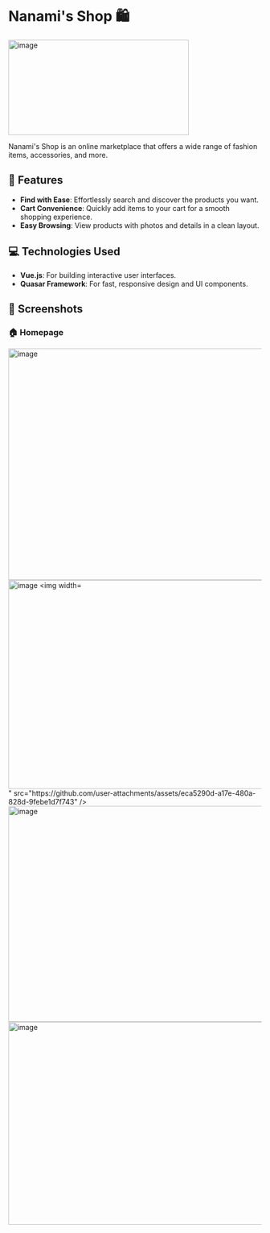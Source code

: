 # Nanami's Shop 🛍️
<img width="359" height="189" alt="image" src="https://github.com/user-attachments/assets/34736022-aa54-455e-9580-252f0adb2230" />

Nanami's Shop is an online marketplace that offers a wide range of fashion items, accessories, and more.

## 🌟 Features
- **Find with Ease**: Effortlessly search and discover the products you want.  
- **Cart Convenience**: Quickly add items to your cart for a smooth shopping experience.  
- **Easy Browsing**: View products with photos and details in a clean layout.  

## 💻 Technologies Used
- **Vue.js**: For building interactive user interfaces.  
- **Quasar Framework**: For fast, responsive design and UI components.  

## 📸 Screenshots

### 🏠 Homepage
<img width="910" height="460" alt="image" src="https://github.com/user-attachments/assets/39790bf4-bcb6-4719-b81b-e2fd81418e0a" />
<img width="830" height="415" alt="image
<img width="882" height="439" alt="image" src="https://github.com/user-attachments/assets/a46f3013-945d-4acd-b583-02ad4a64b0e5" />
" src="https://github.com/user-attachments/assets/eca5290d-a17e-480a-828d-9febe1d7f743" />
<img width="866" height="429" alt="image" src="https://github.com/user-attachments/assets/b64c564b-7b5e-4dc2-90cf-4cd9e98e9655" />
<img width="818" height="403" alt="image" src="https://github.com/user-attachments/assets/3471df36-4ffd-4cb1-a1a1-71d4b9cf6b38" />




